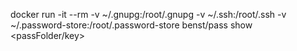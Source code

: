 docker run -it --rm -v ~/.gnupg:/root/.gnupg -v ~/.ssh:/root/.ssh -v ~/.password-store:/root/.password-store benst/pass show <passFolder/key>
